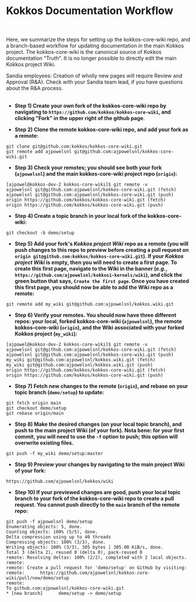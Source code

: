 # Kokkos Documentation Workflow <br/><br/>

Here, we summarize the steps for setting up the kokkos-core-wiki repo, and a
branch-based workflow for updating documentation in the main Kokkos project.  The kokkos-core-wiki is the
canonical source of Kokkos documentation "Truth".  It is no longer possible to
directly edit the main Kokkos project Wiki.<br/>

Sandia employees: Creation of wholly new pages will require Review and Approval (R&A).  Check with your Sandia team lead, if you have questions about the R&A process.<br/><br/>

* **Step 1) Create your own fork of the kokkos-core-wiki repo by navigating to `https://github.com/kokkos/kokkos-core-wiki`, and clicking "Fork" in the upper right of the github page**.<br/>

* **Step 2) Clone the remote kokkos-core-wiki repo, and add your fork as a remote:**<br/>

```
git clone git@github.com:kokkos/kokkos-core-wiki.git
git remote add ajpowelsnl git@github.com:ajpowelsnl/kokkos-core-wiki.git
```

* **Step 3) Check your remotes; you should see both your fork (`ajpowelsnl`) and the main kokkos-core-wiki project repo (`origin`):**<br/>

```
[ajpowel@kokkos-dev-2 kokkos-core-wiki]$ git remote -v
ajpowelsnl git@github.com:ajpowelsnl/kokkos-core-wiki.git (fetch)
ajpowelsnl git@github.com:ajpowelsnl/kokkos-core-wiki.git (push)
origin https://github.com/kokkos/kokkos-core-wiki.git (fetch)
origin https://github.com/kokkos/kokkos-core-wiki.git (push)
```

* **Step 4) Create a topic branch in your local fork of the kokkos-core-wiki:**<br/>

```
git checkout -b demo/setup
```

* **Step 5) Add your fork's  *Kokkos project Wiki* repo as a remote (you will push changes to this repo to preview before creating a pull request on `origin git@github.com:kokkos/kokkos-core-wiki.git`).  If your *Kokkos project Wiki* is empty, then you will need to create a first page.  To create this first page, navigate to the Wiki in the banner (*e.g.*, `https://github.com/ajpowelsnl/kokkos1-kernels/wiki`), and click the green button that says, `Create the first page`.  Once you have created this first page, you should now be able to add the Wiki repo as a remote:**<br/>

```
git remote add my_wiki git@github.com:ajpowelsnl/kokkos.wiki.git
```

* **Step 6) Verify your remotes.  You should now have three different repos: your local, forked kokkos-core-wiki (`ajpowelsnl`), the remote kokkos-core-wiki (`origin`), and the Wiki associated with your forked Kokkos project (`my_wiki`):**<br/>

```
[ajpowel@kokkos-dev-2 kokkos-core-wiki]$ git remote -v
ajpowelsnl git@github.com:ajpowelsnl/kokkos-core-wiki.git (fetch)
ajpowelsnl git@github.com:ajpowelsnl/kokkos-core-wiki.git (push)
my_wiki git@github.com:ajpowelsnl/kokkos.wiki.git (fetch)
my_wiki git@github.com:ajpowelsnl/kokkos.wiki.git (push)
origin https://github.com/kokkos/kokkos-core-wiki.git (fetch)
origin https://github.com/kokkos/kokkos-core-wiki.git (push)
```

* **Step 7) Fetch new changes to the remote (`origin`), and rebase on your topic branch (`demo/setup`) to update:**<br/>

```
git fetch origin main
git checkout demo/setup
git rebase origin/main
```

* **Step 8) Make the desired changes (on your local topic branch), and push to the main project Wiki (of your fork).  Nota bene: for your first commit, you will need to use the `-f` option to push; this option will overwrite existing files.**<br/>

```
git push -f my_wiki demo/setup:master
```

* **Step 9) Preview your changes by navigating to the main project Wiki of your fork:**<br/>

```
https://github.com/ajpowelsnl/kokkos/wiki
```

* **Step 10) If your previewed changes are good, push your local topic branch to your fork of the kokkos-core-wiki repo to create a pull request.  You cannot push directly to the `main` branch of the remote repo:**<br/>

```
git push -f ajpowelsnl demo/setup 
Enumerating objects: 5, done.
Counting objects: 100% (5/5), done.
Delta compression using up to 40 threads
Compressing objects: 100% (3/3), done.
Writing objects: 100% (3/3), 305 bytes | 305.00 KiB/s, done.
Total 3 (delta 2), reused 0 (delta 0), pack-reused 0
remote: Resolving deltas: 100% (2/2), completed with 2 local objects.
remote: 
remote: Create a pull request for 'demo/setup' on GitHub by visiting:
remote:      https://github.com/ajpowelsnl/kokkos-core-wiki/pull/new/demo/setup
remote: 
To github.com:ajpowelsnl/kokkos-core-wiki.git
* [new branch]      demo/setup -> demo/setup
```
